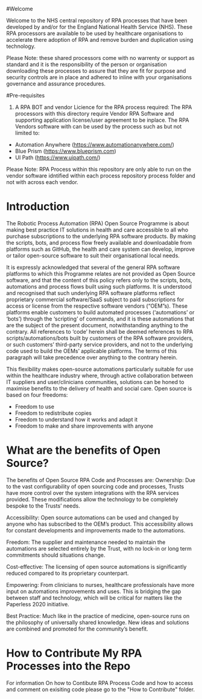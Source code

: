 #Welcome

Welcome to the NHS central repository of RPA processes that have been developed by and/or for the England National Health Service (NHS). These RPA processors are available to be used by healthcare organisations to accelerate there adoption of RPA and remove burden and duplication using technology.

Please Note: these shared processors come with no warrenty or support as standard and it is the responsibility of the person or organisation downloading these processes to assure that they are fit for purpose and security controls are in place and adhered to inline with your organisations governance and assurance procedures.

#Pre-requisites  

1. A RPA BOT and vendor Licience for the RPA process required: The RPA processors with this directory require Vendor RPA Software and supporting application license/user agreement to be inplace. The RPA Vendors software with can be used by the process such as but not limited to:

- Automation Anywhere (https://www.automationanywhere.com/)
- Blue Prism (https://www.blueprism.com)
- UI Path (https://www.uipath.com/)

Please Note: RPA Process within this repository are only able to run on the vendor software idntified within each process repository process folder and not with across each vendor.


# Introduction

The Robotic Process Automation (RPA) Open Source Programme is about making best practice IT solutions in health and care accessible to all who purchase subscriptions to the underlying RPA software products. By making the scripts, bots, and process flow freely available and downloadable from platforms such as GitHub, the health and care system can develop, improve or tailor open-source software to suit their organisational local needs.

It is expressly acknowledged that several of the general RPA software platforms to which this Programme relates are not provided as Open Source software, and that the content of this policy refers only to the scripts, bots, automations and process flows built using such platforms.  It is understood and recognised that such underlying RPA software platforms reflect proprietary commercial software/SaaS subject to paid subscriptions for access or license from the respective software vendors (“OEM”s).  These platforms enable customers to build automated processes (‘automations’ or ‘bots’) through the ‘scripting’ of commands, and it is these automations that are the subject of the present document, notwithstanding anything to the contrary.  All references to ‘code’ herein shall be deemed references to RPA scripts/automations/bots built by customers of the RPA software providers, or such customers’ third-party service providers, and not to the underlying code used to build the OEMs’ applicable platforms.  The terms of this paragraph will take precedence over anything to the contrary herein.   

This flexibility makes open-source automations particularly suitable for use within the healthcare industry where, through active collaboration between IT suppliers and user/clinicians communities, solutions can be honed to maximise benefits to the delivery of health and social care.
Open source is based on four freedoms:

- Freedom to use
- Freedom to redistribute copies
- Freedom to understand how it works and adapt it
- Freedom to make and share improvements with anyone

# What are the benefits of Open Source?

The benefits of Open Source RPA Code and Processes are:
Ownership: Due to the vast configurability of open sourcing code and processes, Trusts have more control over the system integrations with the RPA services provided. These modifications allow the technology to be completely bespoke to the Trusts’ needs.

Accessibility: Open source automations can be used and changed by anyone who has subscribed to the OEM’s product. This accessibility allows for constant developments and improvements made to the automations.

Freedom: The supplier and maintenance needed to maintain the automations are selected entirely by the Trust, with no lock-in or long term commitments should situations change.

Cost-effective: The licensing of open source automations is significantly reduced compared to its proprietary counterpart.

Empowering: From clinicians to nurses, healthcare professionals have more input on automations improvements and uses. This is bridging the gap between staff and technology, which will be critical for matters like the Paperless 2020 initiative.

Best Practice: Much like in the practice of medicine, open-source runs on the philosophy of universally shared knowledge. New ideas and solutions are combined and promoted for the community’s benefit.

# How to Contribute My RPA Processes into the Repo

For information On how to Contibute RPA Process Code and how to access and comment on exisiting code please go to the "How to Contribute" folder.
